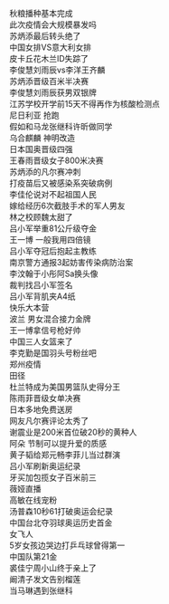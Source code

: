 秋粮播种基本完成  
此次疫情会大规模暴发吗  
苏炳添最后转头绝了  
中国女排VS意大利女排  
皮卡丘花木兰ID失踪了  
李俊慧刘雨辰vs李洋王齐麟  
苏炳添晋级百米半决赛  
李俊慧刘雨辰获男双银牌  
江苏学校开学前15天不得再作为核酸检测点  
尼日利亚 抢跑  
假如和马龙张继科许昕做同学  
乌合麒麟 神明改造  
日本国奥晋级四强  
王春雨晋级女子800米决赛  
苏炳添的凡尔赛冲刺  
打疫苗后又被感染系突破病例  
李佳伦说对不起祖国人民  
嫁给经历6次截肢手术的军人男友  
林之校顾魏太甜了  
吕小军举重81公斤级夺金  
王一博 一般我用四倍镜  
吕小军夺冠后抱起主教练  
南京警方通报3起妨害传染病防治案  
李汶翰于小彤阿Sa换头像  
裁判找吕小军签名  
吕小军背肌夹A4纸  
快乐大本营  
波兰 男女混合接力金牌  
王一博拿信号枪好帅  
中国三人女篮来了  
李克勤是国羽头号粉丝吧  
郑州疫情  
田径  
杜兰特成为美国男篮队史得分王  
陈雨菲晋级女单决赛  
日本多地免费送房  
网友凡尔赛评论太秀了  
谢震业是200米首位破20秒的黄种人  
阿朵 节制可以提升爱的质感  
黄子韬给郑元畅李菲儿当过群演  
吕小军刷新奥运纪录  
牙买加包揽女子百米前三  
薇娅直播  
高敏在线宠粉  
汤普森10秒61打破奥运会纪录  
中国台北夺羽球奥运历史首金  
女飞人  
5岁女孩边哭边打乒乓球曾得第一  
中国队第21金  
裘佳宁周小山终于亲上了  
阚清子发文告别榴莲  
当马琳遇到张继科  
